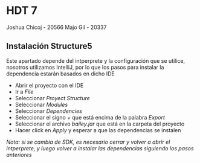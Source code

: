 # HDT 7
Joshua Chicoj - 20566
Majo Gil - 20337

## Instalación Structure5

Este apartado depende del intperprete y la configuración que se utilice, nosotros utilizamos IntelliJ, por lo que los pasos para instalar la dependencia estarán basados en dicho IDE<br>

- Abrir el proyecto con el IDE
- Ir a *File*
- Seleccionar *Proyect Structure*
- Seleccionar *Modules*
- Seleccionar *Dependencies*
- Seleccionar el signo *+* que está encima de la palabra *Export*
- Seleccionar el archivo *bailey.jar* que está en la carpeta del proyecto
- Hacer click en *Apply* y esperar a que las dependencias se instalen<br>

*Nota: si se cambia de SDK, es necesario cerrar y volver a abrir el intperprete, y luego volver a instalar las dependencias siguiendo los pasos anteriores*


